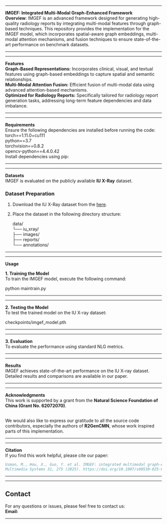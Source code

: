 _____________________________________________________________________________________________________________________________________________________________________________________________________________________________________________________________________

**IMGEF: Integrated Multi-Modal Graph-Enhanced Framework** <br>
**Overview**:
IMGEF is an advanced framework designed for generating high-quality radiology reports by integrating multi-modal features through graph-based techniques. This repository provides the implementation for the IMGEF model, which incorporates spatial-aware graph embeddings, multi-modal attention mechanisms, and fusion techniques to ensure state-of-the-art performance on benchmark datasets.
_____________________________________________________________________________________________________________________________________________________________________________________________________________________________________________________________________
_____________________________________________________________________________________________________________________________________________________________________________________________________________________________________________________________________
 **Features**<br>
**Graph-Based Representations:** Incorporates clinical, visual, and textual features using graph-based embeddings to capture spatial and semantic relationships.<br>
 **Multi-Modal Attention Fusion:** Efficient fusion of multi-modal data using advanced attention-based mechanisms.<br>
**Optimized for Radiology Reports:** Specifically tailored for radiology report generation tasks, addressing long-term feature dependencies and data imbalance.
_____________________________________________________________________________________________________________________________________________________________________________________________________________________________________________________________________
_____________________________________________________________________________________________________________________________________________________________________________________________________________________________________________________________________
 **Requirements**<br>
Ensure the following dependencies are installed before running the code:<br>
torch==1.11.0+cu111<br>
python==3.7<br>
torchvision==0.8.2<br>
opencv-python==4.4.0.42<br>
Install dependencies using pip:<br>
_____________________________________________________________________________________________________________________________________________________________________________________________________________________________________________________________________
_____________________________________________________________________________________________________________________________________________________________________________________________________________________________________________________________________
**Datasets**<br>
IMGEF is evaluated on the publicly available **IU X-Ray** dataset.<br>

### **Dataset Preparation**<br>
1. Download the IU X-Ray dataset from the [here](https://iuhealth.org/find-medical-services/x-rays).<br>
2. Place the dataset in the following directory structure:<br>
 
   data/<br>
   └── iu_xray/<br>
       ├── images/<br>
       ├── reports/<br>
       └── annotations/<br>
_____________________________________________________________________________________________________________________________________________________________________________________________________________________________________________________________________
_____________________________________________________________________________________________________________________________________________________________________________________________________________________________________________________________________
**Usage**<br>

 **1. Training the Model**<br>
To train the IMGEF model, execute the following command:<br>

python maintrain.py 
_____________________________________________________________________________________________________________________________________________________________________________________________________________________________________________________________________
_____________________________________________________________________________________________________________________________________________________________________________________________________________________________________________________________________
**2. Testing the Model**<br>
To test the trained model on the IU X-ray dataset:<br>

checkpoints/imgef_model.pth
_____________________________________________________________________________________________________________________________________________________________________________________________________________________________________________________________________
_____________________________________________________________________________________________________________________________________________________________________________________________________________________________________________________________________

**3. Evaluation**<br>
To evaluate the performance using standard NLG metrics.
_____________________________________________________________________________________________________________________________________________________________________________________________________________________________________________________________________
_____________________________________________________________________________________________________________________________________________________________________________________________________________________________________________________________________

**Results**<br>
IMGEF achieves state-of-the-art performance on the IU X-ray dataset. Detailed results and comparisons are available in our paper.
_____________________________________________________________________________________________________________________________________________________________________________________________________________________________________________________________________
_____________________________________________________________________________________________________________________________________________________________________________________________________________________________________________________________________
 **Acknowledgments**<br>
This work is supported by a grant from the **Natural Science Foundation of China (Grant No. 62072070)**.  <br><br>

We would also like to express our gratitude to all the source code contributors, especially the authors of **R2GenCMN**, whose work inspired parts of this implementation.
_____________________________________________________________________________________________________________________________________________________________________________________________________________________________________________________________________
_____________________________________________________________________________________________________________________________________________________________________________________________________________________________________________________________________
**Citation**<br>
If you find this work helpful, please cite our paper:<br>
```bibtex
Usman, M., Hou, X., Guo, Y. et al. IMGEF: integrated multimodal graph-enhanced framework for radiology report generation.
Multimedia Systems 31, 275 (2025). https://doi.org/10.1007/s00530-025-01858-7

```
_____________________________________________________________________________________________________________________________________________________________________________________________________________________________________________________________________
_____________________________________________________________________________________________________________________________________________________________________________________________________________________________________________________________________
## **Contact**<br>
For any questions or issues, please feel free to contact us:<br>
**Email:** [](mailto:)
_____________________________________________________________________________________________________________________________________________________________________________________________________________________________________________________________________
